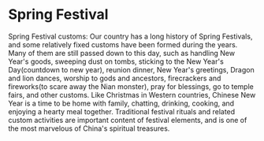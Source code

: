 # Spring Festival

Spring Festival customs: Our country has a long history of Spring Festivals, and some relatively fixed customs have been formed during the years. Many of them are still passed down to this day, such as handling New Year's goods, sweeping dust on tombs, sticking to the New Year's Day(countdown to new year), reunion dinner, New Year's greetings, Dragon and lion dances, worship to gods and ancestors, firecrackers and fireworks(to scare away the Nian monster), pray for blessings, go to temple fairs, and other customs. Like Christmas in Western countries, Chinese New Year is a time to be home with family, chatting, drinking, cooking, and enjoying a hearty meal together. Traditional festival rituals and related custom activities are important content of festival elements, and is one of the most marvelous of China's spiritual treasures. 